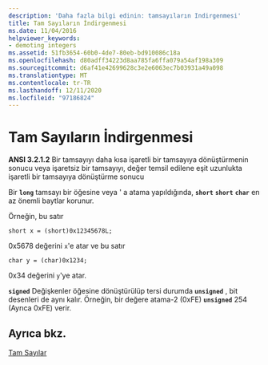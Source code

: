 ```yaml
---
description: 'Daha fazla bilgi edinin: tamsayıların Indirgenmesi'
title: Tam Sayıların İndirgenmesi
ms.date: 11/04/2016
helpviewer_keywords:
- demoting integers
ms.assetid: 51fb3654-60b0-4de7-80eb-bd910086c18a
ms.openlocfilehash: d80adff34223d8aa785fa6ffa079a54af198a309
ms.sourcegitcommit: d6af41e42699628c3e2e6063ec7b03931a49a098
ms.translationtype: MT
ms.contentlocale: tr-TR
ms.lasthandoff: 12/11/2020
ms.locfileid: "97186824"
---
```

# <a name="demotion-of-integers"></a>Tam Sayıların İndirgenmesi

**ANSI 3.2.1.2** Bir tamsayıyı daha kısa işaretli bir tamsayıya dönüştürmenin sonucu veya işaretsiz bir tamsayıyı, değer temsil edilene eşit uzunlukta işaretli bir tamsayıya dönüştürme sonucu

Bir **`long`** tamsayı bir öğesine veya ' a atama yapıldığında, **`short`** **`short`** **`char`** en az önemli baytlar korunur.

Örneğin, bu satır

```
short x = (short)0x12345678L;
```

0x5678 değerini `x`'e atar ve bu satır

```
char y = (char)0x1234;
```

0x34 değerini `y`'ye atar.

**`signed`** Değişkenler öğesine dönüştürülüp tersi durumda **`unsigned`** , bit desenleri de aynı kalır. Örneğin, bir değere atama-2 (0xFE) **`unsigned`** 254 (Ayrıca 0xFE) verir.

## <a name="see-also"></a>Ayrıca bkz.

[Tam Sayılar](../c-language/integers.md)
